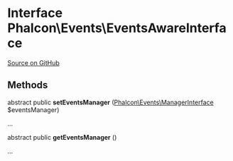 # Interface **Phalcon\\Events\\EventsAwareInterface**

<a href="https://github.com/phalcon/cphalcon/blob/master/phalcon/events/eventsawareinterface.zep" class="btn btn-default btn-sm">Source on GitHub</a>

## Methods
abstract public  **setEventsManager** ([Phalcon\Events\ManagerInterface](/en/3.2/api/Phalcon_Events_ManagerInterface) $eventsManager)

...


abstract public  **getEventsManager** ()

...


